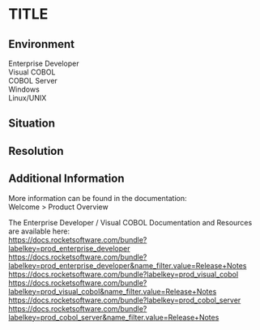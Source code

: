 # TITLE
## Environment
Enterprise Developer  
Visual COBOL  
COBOL Server  
Windows  
Linux/UNIX  

## Situation


## Resolution


## Additional Information
More information can be found in the documentation:   
Welcome > Product Overview  

The Enterprise Developer / Visual COBOL Documentation and Resources are available here:  
https://docs.rocketsoftware.com/bundle?labelkey=prod_enterprise_developer  
https://docs.rocketsoftware.com/bundle?labelkey=prod_enterprise_developer&name_filter.value=Release+Notes  
https://docs.rocketsoftware.com/bundle?labelkey=prod_visual_cobol  
https://docs.rocketsoftware.com/bundle?labelkey=prod_visual_cobol&name_filter.value=Release+Notes  
https://docs.rocketsoftware.com/bundle?labelkey=prod_cobol_server  
https://docs.rocketsoftware.com/bundle?labelkey=prod_cobol_server&name_filter.value=Release+Notes  